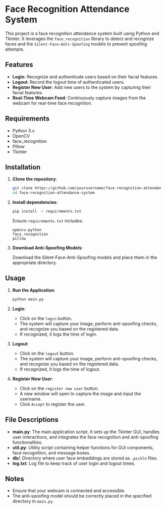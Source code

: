 # Face Recognition Attendance System

This project is a face recognition attendance system built using Python and Tkinter. It leverages the `face_recognition` library to detect and recognize faces and the `Silent-Face-Anti-Spoofing` models to prevent spoofing attempts.

## Features

- **Login**: Recognize and authenticate users based on their facial features.
- **Logout**: Record the logout time of authenticated users.
- **Register New User**: Add new users to the system by capturing their facial features.
- **Real-Time Webcam Feed**: Continuously capture images from the webcam for real-time face recognition.

## Requirements

- Python 3.x
- OpenCV
- face_recognition
- Pillow
- Tkinter

## Installation

1. **Clone the repository**:

   ```bash
   git clone https://github.com/yourusername/face-recognition-attendance-system.git
   cd face-recognition-attendance-system
   ```

2. **Install dependencies**:

   ```bash
   pip install -r requirements.txt
   ```

   Ensure `requirements.txt` includes:

   ```text
   opencv-python
   face_recognition
   pillow
   ```

3. **Download Anti-Spoofing Models**:

   Download the Silent-Face-Anti-Spoofing models and place them in the appropriate directory.

## Usage

1. **Run the Application**:

   ```bash
   python main.py
   ```

2. **Login**:

   - Click on the `login` button.
   - The system will capture your image, perform anti-spoofing checks, and recognize you based on the registered data.
   - If recognized, it logs the time of login.

3. **Logout**:

   - Click on the `logout` button.
   - The system will capture your image, perform anti-spoofing checks, and recognize you based on the registered data.
   - If recognized, it logs the time of logout.

4. **Register New User**:

   - Click on the `register new user` button.
   - A new window will open to capture the image and input the username.
   - Click `Accept` to register the user.

## File Descriptions

- **main.py**: The main application script. It sets up the Tkinter GUI, handles user interactions, and integrates the face recognition and anti-spoofing functionalities.
- **util.py**: Utility script containing helper functions for GUI components, face recognition, and message boxes.
- **db/**: Directory where user face embeddings are stored as `.pickle` files.
- **log.txt**: Log file to keep track of user login and logout times.

## Notes

- Ensure that your webcam is connected and accessible.
- The anti-spoofing model should be correctly placed in the specified directory in `main.py`.
